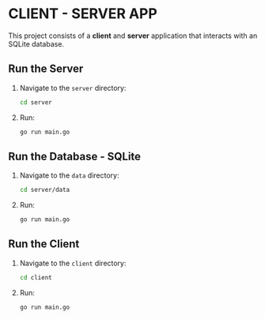 # CLIENT - SERVER APP

This project consists of a **client** and **server** application that interacts with an SQLite database.

## **Run the Server**

1. Navigate to the `server` directory:
   ```bash
   cd server
2. Run:
   ```bash
   go run main.go

## **Run the Database - SQLite**
1. Navigate to the `data` directory:

   ```bash
   cd server/data
2. Run: 
   ```bash
   go run main.go

## **Run the Client**
1. Navigate to the `client` directory:

   ```bash
   cd client
2. Run:
   ```bash
   go run main.go

